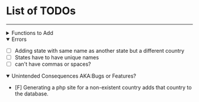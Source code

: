 # List of TODOs
----------------
<details>
<summary>Functions to Add</summary>

+ [ ] Upwards propagation of creation
    + [x] state creates country
    + [x] site creates state
    + [x] area creates site
    + [ ] route creates site
    + [ ] route creates area
+ [ ] Search Functions
    + [ ] By Country
        + [ ] Popularity
        + [ ] Difficulty
        + [ ] Type
    + [ ] By State
        + [ ] Popularity
        + [ ] Difficulty
        + [ ] Type
    + [ ] By Site
        + [ ] Popularity
        + [ ] Difficulty
        + [ ] Type
    + [ ] By Area
        + [ ] Popularity
        + [ ] Difficulty
        + [ ] Type
    + [x] Show all users
    + [x] General route search
+ [ ] Auto make files
    + [x] Countries
    + [x] States
    + [x] Sites
    + [ ] Areas
    + [ ] Routes
+ [ ] Create
    + [x] Country
    + [x] State
    + [x] Site
    + [x] Area
    + [x] Route
    + [ ] Pitch
    + [x] User
    + [ ] Picture

</details>

<details open>
<summary>Errors</summary>

+ [ ] Adding state with same name as another state but a different country
+ [ ] States have to have unique names
+ [ ] can't have commas or spaces?

</details>

<details open>
<summary>Unintended Consequences AKA:Bugs or Features?</summary>

+ [F] Generating a php site for a non-existent country adds that country to the
database.
</details>
